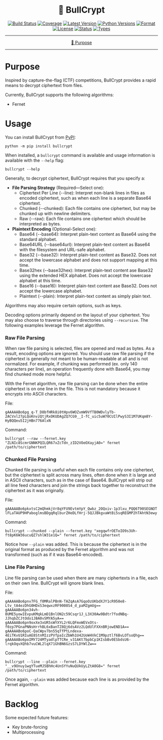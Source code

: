 <!--suppress HtmlDeprecatedAttribute-->
<div align="center">
   <h1>🎯 BullCrypt</h1>

[![Build Status](https://github.com/Jayson-Fong/bullcrypt/actions/workflows/test-package.yml/badge.svg?branch=main)](https://github.com/Jayson-Fong/bullcrypt/actions/workflows/test-package.yml)
[![Coverage](https://img.shields.io/badge/coverage-98%25-green)](https://github.com/Jayson-Fong/bullcrypt/actions/workflows/test-package.yml)
[![Latest Version](https://img.shields.io/pypi/v/bullcrypt.svg)](https://pypi.org/project/bullcrypt/)
[![Python Versions](https://img.shields.io/pypi/pyversions/bullcrypt.svg)](https://pypi.org/project/bullcrypt/)
[![Format](https://img.shields.io/pypi/format/bullcrypt.svg)](https://pypi.org/project/bullcrypt/)
[![License](https://img.shields.io/pypi/l/bullcrypt)](https://github.com/Jayson-Fong/bullcrypt/blob/main/README.md)
[![Status](https://img.shields.io/pypi/status/bullcrypt)](https://pypi.org/project/bullcrypt/)
[![Types](https://img.shields.io/pypi/types/bullcrypt)](https://pypi.org/project/bullcrypt/)


</div>

<hr />

<div align="center">

[💼 Purpose](#purpose)

</div>

<hr />

# Purpose

Inspired by capture-the-flag (CTF) competitions, BullCrypt provides a rapid means to decrypt ciphertext from files.

Currently, BullCrypt supports the following algorithms:
- Fernet

# Usage

You can install BullCrypt from [PyPI](https://pypi.org/project/bullcrypt/):

```commandline
python -m pip install bullcrypt
```

When installed, a `bullcrypt` command is available and usage information is available with the `--help` flag:

```commandline
bullcrypt --help
```

Generally, to decrypt ciphertext, BullCrypt requires that you specify a:
- **File Parsing Strategy** (Required—Select one):
  - Ciphertext Per Line (--line): Interpret non-blank lines in files as encoded ciphertext, such as when each line is a separate Base64 ciphertext.
  - Chunked (--chunked): Each file contains one ciphertext, but may be chunked up with newline delimiters.
  - Raw (--raw): Each file contains one ciphertext which should be interpreted as bytes.
- **Plaintext Encoding** (Optional-Select one):
  - Base64 (--base64): Interpret plain-text content as Base64 using the standard alphabet.
  - Base64URL (--base64url): Interpret plain-text content as Base64 with the filesystem and URL-safe alphabet.
  - Base32 (--base32): Interpret plain-text content as Base32. Does not accept the lowercase alphabet and does not support mapping at this time.
  - Base32hex (--base32hex): Interpret plain-text content ase Base32 using the extended HEX alphabet. Does not accept the lowercase alphabet at this time.
  - Base16 (--base16): Interpret plain-text content ase Base32. Does not accept the lowercase alphabet.
  - Plaintext (--plain): Interpret plain-text content as simply plain text.

Algorithms may also require certain options, such as keys.

Decoding options primarily depend on the layout of your ciphertext. You may also choose to traverse through directories 
using `--recursive`. The following examples leverage the Fernet algorithm.

### Raw File Parsing

When raw file parsing is selected, files are opened and read as bytes. As a result, encoding options are ignored. You
should use raw file parsing if the ciphertext is generally not meant to be human-readable at all and is not normalized.
For example, if chunking was performed (ex. only 140 characters per line), an operation frequently done with Base64, you
may find chunked mode more helpful.

With the Fernet algorithm, raw file parsing can be done when the entire ciphertext is on one line in the file. This is 
not mandatory because it encrypts into ASCII characters.

File:

```
gAAAAABo6pg_q-T_D8bfHRk8i0tHpv6WOZvmW9VfTB0WDvlyTb-2ACVxl27pLQoKnvzQtjRxOKUDAgZQ7CG9__I-fC_uic5uW70CUIlPwyS3I1M7UKqm8Y-HyBQQeu5I2jHBn776AlxN
```

Command:

```shell
bullcrypt --raw --fernet.key "ZLNIc8ScmrGNNKPQILQR67xZcTdn_zID2VOeOXayjA0=" fernet /path/to/ciphertext
```

### Chunked File Parsing

Chunked file parsing is useful when each file contains only one ciphertext, but the ciphertext is split across many 
lines, often done when it is large and in ASCII characters, such as in the case of Base64. BullCrypt will strip out
all line feed characters and join the strings back together to reconstruct the ciphertext as it was originally.

File:
```
gAAAAABo6pkxtsC2mQhmkjVr8qYFU9EvtmYpY_Qwbz_2OQxiv-1p3lxu_PQQ6T90SEGNOT
lFLaTAUP9HPaboglmsBDgqRqlburZHeDLfHrj-5QJJBkgvaWtBi5sqREGMP2hTAhtN3ewy
```

Command:

```shell
bullcrypt --chunked --plain --fernet.key "xegqwfrOEToIO9s3Uh-ft8pK6W36ucuQZ7shlW31e1Q=" fernet /path/to/ciphertext
```

Notice how `--plain` was added. This is because the ciphertext is in the original format as produced by the Fernet 
algorithm and was not transformed (such as if it was Base64-encoded).

### Line File Parsing

Line file parsing can be used when there are many ciphertexts in a file, each on their own line. BullCrypt will ignore
blank lines.

File:
```
gAAAAABo6pnv7FG_f0MRalPBnN-TAZqAsA7GqoOzUKbdXJY1cR950e8-Ltv_tA4ezDhG0HDxS3eqwxzRF9008S4_d_paMZgmUg==
gAAAAABo6pn34vh-8UME5yowIEvpuKMqkLmD1BnlON2c59Csqr1J_L3X30Aw9Bdtr7fodNBq-JJhqbZCJtOdo1JBA0vSMYA5yA==
gAAAAABo6pn9oxXe3xUR5sWYXYL2r6LQFmxWEVxOts-f0zp7PGnaPNNsHrrhBL6xBanTZ8Qj6dsAVz2LQdUlFXXnBRjowEND1A==
gAAAAABo6poC-QaCWpv7bn55qTfPtLndexa-4EiTKvU1RIuAE8StnMIzzPVfpaIcZbWh1U42UoW4VkC1M9pztlf6BvLOTsoQhg==
gAAAAABo6poIMY724MTyadlpTTCRe_v31AKt7bpbCp1KIsbBv0ESbdsU6-lrqkOqvXQhb7vuCWL2lqX71GhBN6GzsS7LDYWlZw==
```

Command:

```shell
bullcrypt --line --plain --fernet.key "__v9Onuy1wgYTueMJ5BhHc4UnSYYuNuQUkUyLZtA0G8=" fernet /path/to/ciphertext
```

Once again, `--plain` was added because each line is as provided by the Fernet algorithm.

# Backlog

Some expected future features:
- Key brute-forcing
- Multiprocessing
